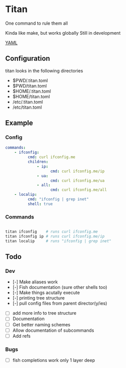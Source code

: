 # Titan

One command to rule them all

Kinda like make, but works globally
Still in development

[YAML](https://yaml.org)

## Configuration

titan looks in the following directories

 - $PWD/.titan.toml
 - $PWD/titan.toml
 - $HOME/.titan.toml
 - $HOME/titan.toml
 - /etc/.titan.toml
 - /etc/titan.toml

## Example

### Config

```yaml
commands:
    - ifconfig:
          cmd: curl ifconfig.me
          children:
              - ip:
                    cmd: curl ifconfig.me/ip
              - ua:
                    cmd: curl ifconfig.me/ua
              - all:
                    cmd: curl ifconfig.me/all
    - localip:
          cmd: "ifconfig | grep inet"
          shell: true
```

### Commands

```bash

titan ifconfig    # runs curl ifconfig.me
titan ifconfig ip # runs curl ifconfig.me/ip
titan localip     # runs "ifconfig | grep inet"

```

## Todo

### Dev
- [-] Make aliases work
- [-] Fish documentation (sure other shells too)
- [-] Make things acutally execute
- [-] printing tree structure
- [-] pull config files from parent director(y/ies)
- [ ] add more info to tree structure
- [ ] Documentation
- [ ] Get better naming schemes
- [ ] Allow documentation of subcommands
- [ ] Add refs

### Bugs
- [ ] fish completions work only 1 layer deep
